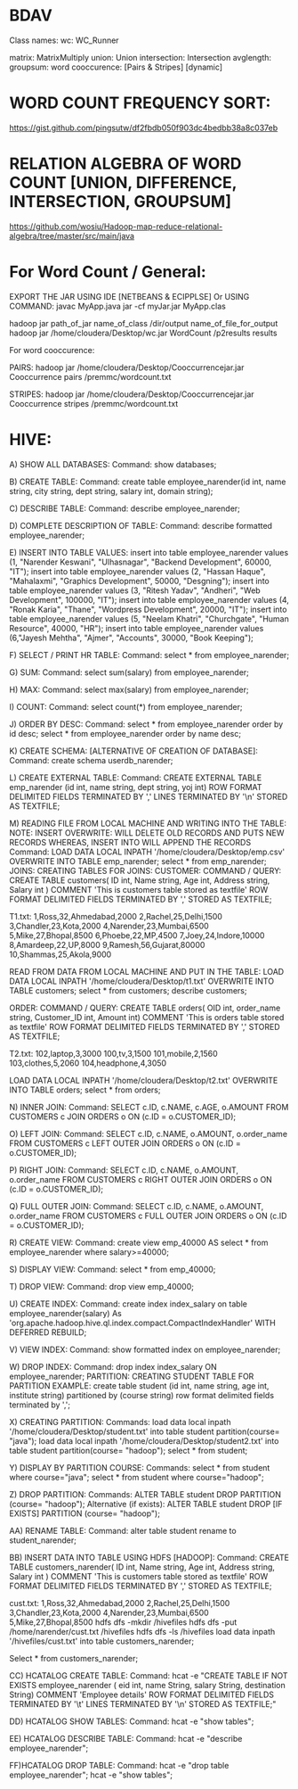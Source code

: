 # BDAV


Class names:
wc: WC_Runner

matrix: MatrixMultiply
union: Union
intersection: Intersection
avglength:
groupsum:
word cooccurence: [Pairs & Stripes] [dynamic]

# WORD COUNT FREQUENCY SORT:
https://gist.github.com/pingsutw/df2fbdb050f903dc4bedbb38a8c037eb

# RELATION ALGEBRA OF WORD COUNT [UNION, DIFFERENCE, INTERSECTION, GROUPSUM]
https://github.com/wosiu/Hadoop-map-reduce-relational-algebra/tree/master/src/main/java

# For Word Count / General:
EXPORT THE JAR USING IDE [NETBEANS & ECIPPLSE]
Or 
USING COMMAND:
javac MyApp.java
jar -cf myJar.jar MyApp.clas

hadoop jar path_of_jar name_of_class /dir/output name_of_file_for_output
hadoop  jar /home/cloudera/Desktop/wc.jar WordCount /p2results results 

For word cooccurence:

PAIRS:
hadoop jar /home/cloudera/Desktop/Cooccurrencejar.jar Cooccurrence pairs /premmc/wordcount.txt

STRIPES:
hadoop jar /home/cloudera/Desktop/Cooccurrencejar.jar Cooccurrence stripes /premmc/wordcount.txt


# HIVE:
A) SHOW ALL DATABASES:
Command:
show databases;

B) CREATE TABLE:
Command:
create table employee_narender(id int, name string, city string, dept string, salary
int, domain string);

C) DESCRIBE TABLE:
Command:
describe employee_narender;

D) COMPLETE DESCRIPTION OF TABLE:
Command:
describe formatted employee_narender;

E) INSERT INTO TABLE VALUES:
insert into table employee_narender values (1, "Narender Keswani", "Ulhasnagar",
"Backend Development", 60000, "IT");
insert into table employee_narender values (2, "Hassan Haque", "Mahalaxmi",
"Graphics Development", 50000, "Desgning");
insert into table employee_narender values (3, "Ritesh Yadav", "Andheri", "Web
Development", 100000, "IT");
insert into table employee_narender values (4, "Ronak Karia", "Thane",
"Wordpress Development", 20000, "IT");
insert into table employee_narender values (5, "Neelam Khatri", "Churchgate",
"Human Resource", 40000, "HR");
insert into table employee_narender values (6,"Jayesh Mehtha", "Ajmer",
"Accounts", 30000, "Book Keeping");

F) SELECT / PRINT HR TABLE:
Command:
select * from employee_narender;

G) SUM:
Command:
select sum(salary) from employee_narender;

H) MAX:
Command:
select max(salary) from employee_narender;

I) COUNT:
Command:
select count(*) from employee_narender;

J) ORDER BY DESC:
Command:
select * from employee_narender order by id desc;
select * from employee_narender order by name desc;

K) CREATE SCHEMA: [ALTERNATIVE OF CREATION OF DATABASE]:
Command:
create schema userdb_narender;

L) CREATE EXTERNAL TABLE:
Command:
CREATE EXTERNAL TABLE emp_narender (id int, name string, dept string, yoj int)
ROW FORMAT DELIMITED
FIELDS TERMINATED BY ','
LINES TERMINATED BY '\n'
STORED AS TEXTFILE;

M) READING FILE FROM LOCAL MACHINE AND WRITING INTO THE TABLE:
NOTE:
INSERT OVERWRITE: WILL DELETE OLD RECORDS AND PUTS NEW RECORDS
WHEREAS, INSERT INTO WILL APPEND THE RECORDS
Command:
LOAD DATA LOCAL INPATH '/home/cloudera/Desktop/emp.csv' OVERWRITE INTO
TABLE emp_narender;
select * from emp_narender;
JOINS:
CREATING TABLES FOR JOINS:
CUSTOMER:
COMMAND / QUERY:
CREATE TABLE customers(
ID int,
Name string,
Age int,
Address string,
Salary int
)
COMMENT 'This is customers table stored as textfile'
ROW FORMAT DELIMITED
FIELDS TERMINATED BY ','
STORED AS TEXTFILE;

T1.txt:
1,Ross,32,Ahmedabad,2000
2,Rachel,25,Delhi,1500
3,Chandler,23,Kota,2000
4,Narender,23,Mumbai,6500
5,Mike,27,Bhopal,8500
6,Phoebe,22,MP,4500
7,Joey,24,Indore,10000
8,Amardeep,22,UP,8000
9,Ramesh,56,Gujarat,80000
10,Shammas,25,Akola,9000

READ FROM DATA FROM LOCAL MACHINE AND PUT IN THE TABLE:
LOAD DATA LOCAL INPATH '/home/cloudera/Desktop/t1.txt' OVERWRITE INTO
TABLE customers;
select * from customers;
describe customers;

ORDER:
COMMAND / QUERY:
CREATE TABLE orders(
OID int,
order_name string,
Customer_ID int,
Amount int)
COMMENT 'This is orders table stored as textfile'
ROW FORMAT DELIMITED
FIELDS TERMINATED BY ','
STORED AS TEXTFILE;

T2.txt:
102,laptop,3,3000
100,tv,3,1500
101,mobile,2,1560
103,clothes,5,2060
104,headphone,4,3050

LOAD DATA LOCAL INPATH '/home/cloudera/Desktop/t2.txt' OVERWRITE INTO
TABLE orders;
select * from orders;

N) INNER JOIN:
Command:
SELECT c.ID, c.NAME, c.AGE, o.AMOUNT FROM CUSTOMERS c JOIN ORDERS o
ON (c.ID = o.CUSTOMER_ID);

O) LEFT JOIN:
Command:
SELECT c.ID, c.NAME, o.AMOUNT, o.order_name FROM CUSTOMERS c LEFT
OUTER JOIN ORDERS o ON (c.ID = o.CUSTOMER_ID);

P) RIGHT JOIN:
Command:
SELECT c.ID, c.NAME, o.AMOUNT, o.order_name FROM CUSTOMERS c RIGHT
OUTER JOIN ORDERS o ON (c.ID = o.CUSTOMER_ID);

Q) FULL OUTER JOIN:
Command:
SELECT c.ID, c.NAME, o.AMOUNT, o.order_name FROM CUSTOMERS c FULL
OUTER JOIN ORDERS o ON (c.ID = o.CUSTOMER_ID);

R) CREATE VIEW:
Command:
create view emp_40000 AS select * from employee_narender where
salary>=40000;

S) DISPLAY VIEW:
Command:
select * from emp_40000;

T) DROP VIEW:
Command:
drop view emp_40000;

U) CREATE INDEX:
Command:
create index index_salary on table employee_narender(salary) As
'org.apache.hadoop.hive.ql.index.compact.CompactIndexHandler' WITH
DEFERRED REBUILD;

V) VIEW INDEX:
Command:
show formatted index on employee_narender;

W) DROP INDEX:
Command:
drop index index_salary ON employee_narender;
PARTITION:
CREATING STUDENT TABLE FOR PARTITION EXAMPLE:
create table student (id int, name string, age int, institute string) partitioned by
(course string) row format delimited fields terminated by ',';

X) CREATING PARTITION:
Commands:
load data local inpath '/home/cloudera/Desktop/student.txt' into table student
partition(course= "java");
load data local inpath '/home/cloudera/Desktop/student2.txt' into table student
partition(course= "hadoop");
select * from student;

Y) DISPLAY BY PARTITION COURSE:
Commands:
select * from student where course="java";
select * from student where course="hadoop";

Z) DROP PARTITION:
Commands:
ALTER TABLE student DROP PARTITION (course= "hadoop");
Alternative (if exists):
ALTER TABLE student DROP [IF EXISTS] PARTITION (course= "hadoop");

AA) RENAME TABLE:
Command:
alter table student rename to student_narender;

BB) INSERT DATA INTO TABLE USING HDFS [HADOOP]:
Command:
CREATE TABLE customers_narender(
ID int,
Name string,
Age int,
Address string,
Salary int )
COMMENT 'This is customers table stored as textfile'
ROW FORMAT DELIMITED
FIELDS TERMINATED BY ','
STORED AS TEXTFILE;

cust.txt:
1,Ross,32,Ahmedabad,2000
2,Rachel,25,Delhi,1500
3,Chandler,23,Kota,2000
4,Narender,23,Mumbai,6500
5,Mike,27,Bhopal,8500
hdfs dfs -mkdir /hivefiles
hdfs dfs -put /home/narender/cust.txt /hivefiles
hdfs dfs -ls /hivefiles
load data inpath '/hivefiles/cust.txt' into table customers_narender;

Select * from customers_narender;

CC) HCATALOG CREATE TABLE:
Command:
hcat -e "CREATE TABLE IF NOT EXISTS employee_narender ( eid int, name String,
salary String, destination String) COMMENT 'Employee details' ROW FORMAT
DELIMITED FIELDS TERMINATED BY '\t' LINES TERMINATED BY '\n' STORED AS
TEXTFILE;"

DD) HCATALOG SHOW TABLES:
Command:
hcat -e "show tables";

EE) HCATALOG DESCRIBE TABLE:
Command:
hcat -e "describe employee_narender";

FF)HCATALOG DROP TABLE:
Command:
hcat -e "drop table employee_narender";
hcat -e "show tables";
